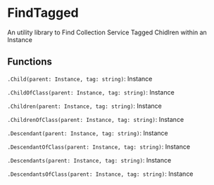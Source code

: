 # FindTagged
An utility library to Find Collection Service Tagged Chidlren within an Instance


## Functions
`.Child(parent: Instance, tag: string)`: Instance


`.ChildOfClass(parent: Instance, tag: string)`: Instance


`.Children(parent: Instance, tag: string)`: Instance


`.ChildrenOfClass(parent: Instance, tag: string)`: Instance


`.Descendant(parent: Instance, tag: string)`: Instance


`.DescendantOfClass(parent: Instance, tag: string)`: Instance


`.Descendants(parent: Instance, tag: string)`: Instance


`.DescendantsOfClass(parent: Instance, tag: string)`: Instance


